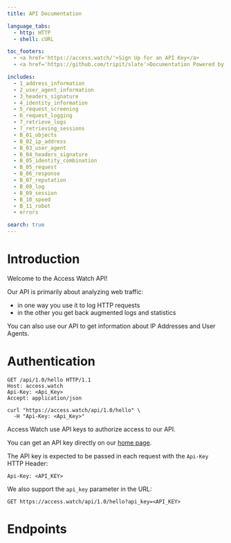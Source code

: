 ```yaml
---
title: API Documentation

language_tabs:
  - http: HTTP
  - shell: cURL

toc_footers:
  - <a href='https://access.watch/'>Sign Up for an API Key</a>
  - <a href='https://github.com/tripit/slate'>Documentation Powered by Slate</a>

includes:
  - 1_address_information
  - 2_user_agent_information
  - 3_headers_signature
  - 4_identity_information
  - 5_request_screening
  - 6_request_logging
  - 7_retrieve_logs
  - 7_retrieving_sessions
  - B_01_objects
  - B_02_ip_address
  - B_03_user_agent
  - B_04_headers_signature
  - B_05_identity_combination
  - B_05_request
  - B_06_response
  - B_07_reputation
  - B_08_log
  - B_09_session
  - B_10_speed
  - B_11_robot
  - errors

search: true
---
```


# Introduction

Welcome to the Access Watch API!

Our API is primarily about analyzing web traffic:

* in one way you use it to log HTTP requests
* in the other you get back augmented logs and statistics

You can also use our API to get information about IP Addresses and User Agents.

# Authentication

```http
GET /api/1.0/hello HTTP/1.1
Host: access.watch
Api-Key: <Api_Key>
Accept: application/json
```

```shell
curl "https://access.watch/api/1.0/hello" \
  -H "Api-Key: <Api_Key>"
```

Access Watch use API keys to authorize access to our API.

You can get an API key directly on our [home page](https://access.watch/).

The API key is expected to be passed in each request with the `Api-Key` HTTP Header:

`Api-Key: <API_KEY>`

We also support the `api_key` parameter in the URL:

`GET https://access.watch/api/1.0/hello?api_key=<API_KEY>`

# Endpoints
